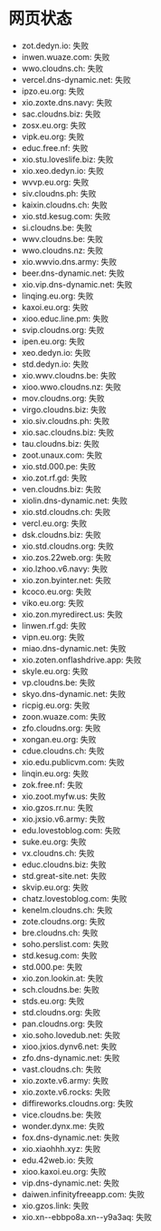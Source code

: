 # 网页状态
- zot.dedyn.io: 失败
- inwen.wuaze.com: 失败
- wwo.cloudns.ch: 失败
- vercel.dns-dynamic.net: 失败
- ipzo.eu.org: 失败
- xio.zoxte.dns.navy: 失败
- sac.cloudns.biz: 失败
- zosx.eu.org: 失败
- vipk.eu.org: 失败
- educ.free.nf: 失败
- xio.stu.loveslife.biz: 失败
- xio.xeo.dedyn.io: 失败
- wvvp.eu.org: 失败
- siv.cloudns.ph: 失败
- kaixin.cloudns.ch: 失败
- xio.std.kesug.com: 失败
- si.cloudns.be: 失败
- wwv.cloudns.be: 失败
- wwo.cloudns.nz: 失败
- xio.wwvio.dns.army: 失败
- beer.dns-dynamic.net: 失败
- xio.vip.dns-dynamic.net: 失败
- linqing.eu.org: 失败
- kaxoi.eu.org: 失败
- xioo.educ.line.pm: 失败
- svip.cloudns.org: 失败
- ipen.eu.org: 失败
- xeo.dedyn.io: 失败
- std.dedyn.io: 失败
- xio.wwv.cloudns.be: 失败
- xioo.wwo.cloudns.nz: 失败
- mov.cloudns.org: 失败
- virgo.cloudns.biz: 失败
- xio.siv.cloudns.ph: 失败
- xio.sac.cloudns.biz: 失败
- tau.cloudns.biz: 失败
- zoot.unaux.com: 失败
- xio.std.000.pe: 失败
- xio.zot.rf.gd: 失败
- ven.cloudns.biz: 失败
- xiolin.dns-dynamic.net: 失败
- xio.std.cloudns.ch: 失败
- vercl.eu.org: 失败
- dsk.cloudns.biz: 失败
- xio.std.cloudns.org: 失败
- xio.zos.22web.org: 失败
- xio.lzhoo.v6.navy: 失败
- xio.zon.byinter.net: 失败
- kcoco.eu.org: 失败
- viko.eu.org: 失败
- xio.zon.myredirect.us: 失败
- linwen.rf.gd: 失败
- vipn.eu.org: 失败
- miao.dns-dynamic.net: 失败
- xio.zoten.onflashdrive.app: 失败
- skyle.eu.org: 失败
- vp.cloudns.be: 失败
- skyo.dns-dynamic.net: 失败
- ricpig.eu.org: 失败
- zoon.wuaze.com: 失败
- zfo.cloudns.org: 失败
- xongan.eu.org: 失败
- cdue.cloudns.ch: 失败
- xio.edu.publicvm.com: 失败
- linqin.eu.org: 失败
- zok.free.nf: 失败
- xio.zoot.myfw.us: 失败
- xio.gzos.rr.nu: 失败
- xio.jxsio.v6.army: 失败
- edu.lovestoblog.com: 失败
- suke.eu.org: 失败
- vx.cloudns.ch: 失败
- educ.cloudns.biz: 失败
- std.great-site.net: 失败
- skvip.eu.org: 失败
- chatz.lovestoblog.com: 失败
- kenelm.cloudns.ch: 失败
- zote.cloudns.org: 失败
- bre.cloudns.ch: 失败
- soho.perslist.com: 失败
- std.kesug.com: 失败
- std.000.pe: 失败
- xio.zon.lookin.at: 失败
- sch.cloudns.be: 失败
- stds.eu.org: 失败
- std.cloudns.org: 失败
- pan.cloudns.org: 失败
- xio.soho.lovedub.net: 失败
- xioo.jxios.dynv6.net: 失败
- zfo.dns-dynamic.net: 失败
- vast.cloudns.ch: 失败
- xio.zoxte.v6.army: 失败
- xio.zoxte.v6.rocks: 失败
- diffireworks.cloudns.org: 失败
- vice.cloudns.be: 失败
- wonder.dynx.me: 失败
- fox.dns-dynamic.net: 失败
- xio.xiaohhh.xyz: 失败
- edu.42web.io: 失败
- xioo.kaxoi.eu.org: 失败
- vip.dns-dynamic.net: 失败
- daiwen.infinityfreeapp.com: 失败
- xio.gzos.link: 失败
- xio.xn--ebbpo8a.xn--y9a3aq: 失败
